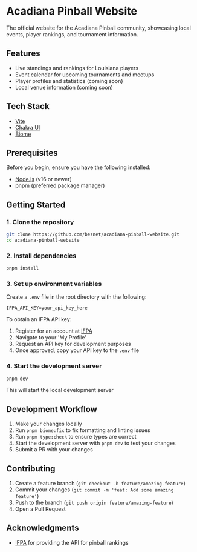 # Acadiana Pinball Website

The official website for the Acadiana Pinball community, showcasing local events, player rankings, and tournament information.

## Features

- Live standings and rankings for Louisiana players
- Event calendar for upcoming tournaments and meetups
- Player profiles and statistics (coming soon)
- Local venue information (coming soon)

## Tech Stack

- [Vite](https://vitejs.dev)
- [Chakra UI](https://chakra-ui.com)
- [Biome](https://biomejs.dev/)

## Prerequisites

Before you begin, ensure you have the following installed:

- [Node.js](https://nodejs.org/) (v16 or newer)
- [pnpm](https://pnpm.io/) (preferred package manager)

## Getting Started

### 1. Clone the repository

```bash
git clone https://github.com/beznet/acadiana-pinball-website.git
cd acadiana-pinball-website
```

### 2. Install dependencies

```bash
pnpm install
```

### 3. Set up environment variables

Create a `.env` file in the root directory with the following:

```
IFPA_API_KEY=your_api_key_here
```

To obtain an IFPA API key:

1. Register for an account at [IFPA](https://www.ifpapinball.com/)
2. Navigate to your 'My Profile'
3. Request an API key for development purposes
4. Once approved, copy your API key to the `.env` file

### 4. Start the development server

```bash
pnpm dev
```

This will start the local development server

## Development Workflow

1. Make your changes locally
2. Run `pnpm biome:fix` to fix formatting and linting issues
3. Run `pnpm type:check` to ensure types are correct
4. Start the development server with `pnpm dev` to test your changes
5. Submit a PR with your changes

## Contributing

1. Create a feature branch (`git checkout -b feature/amazing-feature`)
2. Commit your changes (`git commit -m 'feat: Add some amazing feature'`)
3. Push to the branch (`git push origin feature/amazing-feature`)
4. Open a Pull Request

## Acknowledgments

- [IFPA](https://www.ifpapinball.com/) for providing the API for pinball rankings
